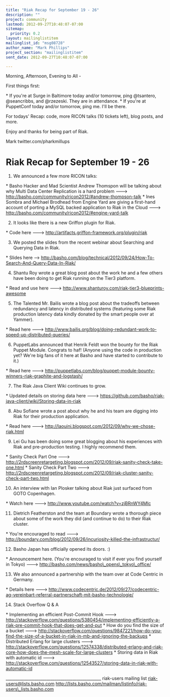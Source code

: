 ```yaml
---
title: "Riak Recap for September 19 - 26"
description: ""
project: community
lastmod: 2012-09-27T10:48:07-07:00
sitemap:
  priority: 0.2
layout: mailinglistitem
mailinglist_id: "msg08728"
author_name: "Mark Phillips"
project_section: "mailinglistitem"
sent_date: 2012-09-27T10:48:07-07:00

---
```



Morning, Afternoon, Evening to All -

First things first:

\* If you're at Surge in Baltimore today and/or tomorrow, ping
@tsantero, @seancribbs, and @rzezeski. They are in attendance.
\* If you're at PuppetConf today and/or tomorrow, ping me. I'll be there.

For todays' Recap: code, more RICON talks (10 tickets left), blog
posts, and more.

Enjoy and thanks for being part of Riak.

Mark
twitter.com/pharkmillups

Riak Recap for September 19 - 26
=========================

1) We announced a few more RICON talks:

\* Basho Hacker and Mad Scientist Andrew Thomspon will be talking about
why Multi Data Center Replication is a hard problem --->
http://basho.com/community/ricon2012/#andrew-thompson-talk
\* Ines Sombra and Michael Brodhead from Engine Yard are giving a
first-hand account of porting a MySQL backed application to Riak in
the Cloud ---> http://basho.com/community/ricon2012/#engine-yard-talk

2) It looks like there is a new Griffon plugin for Riak.

\* Code here ---> http://artifacts.griffon-framework.org/plugin/riak

3) We posted the slides from the recent webinar about Searching and
Querying Data in Riak.

\* Slides here -->
http://basho.com/blog/technical/2012/09/24/How-To-Search-And-Query-Data-In-Riak/

4) Shantu Roy wrote a great blog post about the work he and a few
others have been doing to get Riak running on the Tier3 platform.

\* Read and use here ---> http://www.shanturoy.com/riak-tier3-blueprints-awesome

5) The Talented Mr. Bailis wrote a blog post about the tradeoffs
between redundancy and latency in distributed systems (featuring some
Riak production latency data kindly donated by the smart people over
at Yammer).

\* Read here --->
http://www.bailis.org/blog/doing-redundant-work-to-speed-up-distributed-queries/

6) PuppetLabs announced that Henrik Feldt won the bounty for the Riak
Puppet Module. Congrats to haf! (Anyone using the code in production
yet? We're big fans of it here at Basho and have started to contribute
to it.)

\* Read here --->
http://puppetlabs.com/blog/puppet-module-bounty-winners-riak-graphite-and-logstash/

7) The Riak Java Client Wiki continues to grow.

\* Updated details on storing data here --->
https://github.com/basho/riak-java-client/wiki/Storing-data-in-riak

8) Abu Sofiane wrote a post about why he and his team are digging into
Riak for their production application.

\* Read here ---> http://laouini.blogspot.com/2012/09/why-we-chose-riak.html

9) Lei Gu has been doing some great blogging about his experiences
with Riak and pre-production testing. I highly recommend them.

\* Sanity Check Part One --->
http://2rdscreenretargeting.blogspot.com/2012/09/riak-sanity-check-take-one.html
\* Sanity Check Part Two --->
http://2rdscreenretargeting.blogspot.com/2012/09/riak-cluster-sanity-check-part-two.html

10) An interview with Ian Plosker talking about Riak just surfaced
from GOTO Copenhagen.

\* Watch here ---> http://www.youtube.com/watch?v=zjBRnWY4MIc

11) Dietrich Featherston and the team at Boundary wrote a thorough
piece about some of the work they did (and continue to do) to their
Riak cluster.

\* You're encouraged to read --->
http://boundary.com/blog/2012/09/26/incuriosity-killed-the-infrastructur/

12) Basho Japan has officially opened its doors. :)

\* Announcement here. (You're encouraged to visit if ever you find
yourself in Tokyo) --->
http://basho.com/news/basho\_opens\_tokyo\_office/

13) We also announced a partnership with the team over at Code Centric
in Germany.

\* Details here --->
http://www.codecentric.de/2012/09/27/codecentric-ag-vereinbart-referral-partnerschaft-mit-basho-technologie/

14) Stack Overflow Q & A

\* Implementing an efficient Post-Commit Hook --->
http://stackoverflow.com/questions/5380454/implementing-efficiently-a-riak-pre-commit-hook-that-does-get-and-put
\* How do you find the size of a bucket --->
http://stackoverflow.com/questions/9847221/how-do-you-find-the-size-of-a-bucket-in-riak-in-mb-and-ignoring-the-backups
\* Distributed Erlang for large clusters --->
http://stackoverflow.com/questions/12574338/distributed-erlang-and-riak-core-how-does-the-mesh-scale-for-large-clusters
\* Storing data in Riak with automatic id --->
http://stackoverflow.com/questions/12543527/storing-data-in-riak-with-automatic-id

\_\_\_\_\_\_\_\_\_\_\_\_\_\_\_\_\_\_\_\_\_\_\_\_\_\_\_\_\_\_\_\_\_\_\_\_\_\_\_\_\_\_\_\_\_\_\_
riak-users mailing list
riak-users@lists.basho.com
http://lists.basho.com/mailman/listinfo/riak-users\_lists.basho.com

